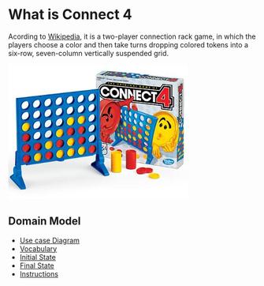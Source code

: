 # What is Connect 4
Acording to [Wikipedia](https://en.wikipedia.org/wiki/Connect_Four), it is a two-player connection rack game, in which the players choose a color and then take turns dropping colored tokens into a six-row, seven-column vertically suspended grid.

![Connect 4 image](/img/connect4.jpg)

## Domain Model
* [Use case Diagram](/img/usecase.png)
* [Vocabulary](/img/clases.png)
* [Initial State](/img/initial.png)
* [Final State]()
* [Instructions]()
